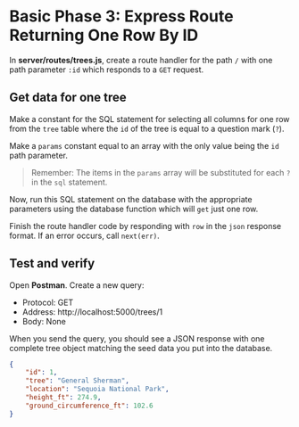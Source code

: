 # Basic Phase 3: Express Route Returning One Row By ID 

In __server/routes/trees.js__, create a route handler for the path `/` with one  
path parameter `:id` which responds to a `GET` request.

## Get data for one tree

Make a constant for the SQL statement for selecting all columns for one row from
the `tree` table where the `id` of the tree is equal to a question mark (`?`).

Make a `params` constant equal to an array with the only value being the `id`
path parameter.

> Remember: The items in the `params` array will be substituted for each `?` in
> the `sql` statement.

Now, run this SQL statement on the database with the appropriate parameters
using the database function which will `get` just one row.

Finish the route handler code by responding with `row` in the `json` response
format. If an error occurs, call `next(err)`.

## Test and verify

Open **Postman**. Create a new query:

* Protocol: GET
* Address: http://localhost:5000/trees/1
* Body: None

When you send the query, you should see a JSON response with one complete tree
object matching the seed data you put into the database.

```json
{
    "id": 1,
    "tree": "General Sherman",
    "location": "Sequoia National Park",
    "height_ft": 274.9,
    "ground_circumference_ft": 102.6
}
```
